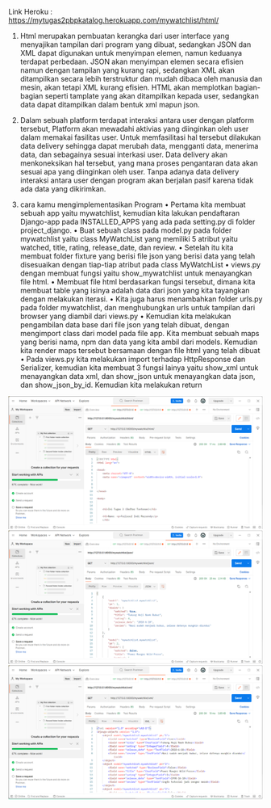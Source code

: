 Link Heroku : https://mytugas2pbpkatalog.herokuapp.com/mywatchlist/html/

1. Html merupakan pembuatan kerangka dari user interface yang menyajikan tampilan
   dari program yang dibuat, sedangkan JSON dan XML dapat digunakan untuk menyimpan 
   elemen, namun keduanya terdapat perbedaan. JSON akan menyimpan elemen secara efisien
   namun dengan tampilan yang kurang rapi, sedangkan XML akan ditampilkan secara lebih terstruktur
   dan mudah dibaca oleh manusia dan mesin, akan tetapi XML kurang efisien.
   HTML akan memplotkan bagian-bagian seperti tamplate yang akan ditampilkan kepada user,
   sedangkan data dapat ditampilkan dalam bentuk xml mapun json.

 2. Dalam sebuah platform terdapat interaksi antara user dengan platform tersebut, Platform akan mewadahi aktivias yang diinginkan oleh user dalam memakai fasilitas user. Untuk memfasilitasi hal tersebut dilakukan data delivery sehingga dapat merubah data, mengganti data, menerima data, dan sebagainya sesuai interkasi user. Data delivery akan menkoneksikan hal tersebut, yang mana proses pengantaran data akan sesuai apa yang diinginkan oleh user. Tanpa adanya data delivery interaksi antara user dengan program akan berjalan pasif karena tidak ada data yang dikirimkan.


3. cara kamu mengimplementasikan Program
• Pertama kita membuat sebuah app yaitu mywatchlist, kemudian kita lakukan pendaftaran Django-app pada INSTALLED_APPS yang ada pada setting.py di folder project_django. 
• Buat sebuah class pada model.py pada folder mywatchlist yaitu class MyWatchList yang memiliki 5 atribut yaitu watched, title, rating, release_date, dan review.
• Setelah itu kita membuat folder fixture yang berisi file json yang berisi data yang telah disesuaikan dengan tiap-tiap atribut pada class MyWatchList
• views.py dengan membuat  fungsi yaitu show_mywatchlist untuk menayangkan file html.
• Membuat file html berdasarkan fungsi tersebut, dimana kita membuat table yang isinya adalah data dari json yang kita tayangkan dengan melakukan iterasi.
• Kita juga harus menambahkan folder urls.py pada folder mywatchlist, dan menghubungkan urls untuk tampilan dari browser yang diambil dari views.py
• Kemudian kita melakukan pengambilan data base dari file json yang telah dibuat, dengan mengimport class dari model pada file app. Kita membuat sebuah maps yang berisi nama, npm dan data yang kita ambil dari models. Kemudian kita render maps tersebut bersamaan dengan file html yang telah dibuat
• Pada views.py kita melakukan import terhadap HttpResponse dan Serializer, kemudian kita membuat 3 fungsi lainya yaitu show_xml untuk menayangkan data xml, dan show_json untuk menayangkan data json, dan show_json_by_id. Kemudian kita melakukan return


![POSTMAN!](image/postmanss_1.png)
![POSTMAN!](image/postmanss_2.png)
![POSTMAN!](image/postmanss_3.png)


